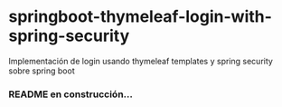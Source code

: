 # springboot-thymeleaf-login-with-spring-security
Implementación de login usando thymeleaf templates y spring security sobre spring boot

### README en construcción... 
